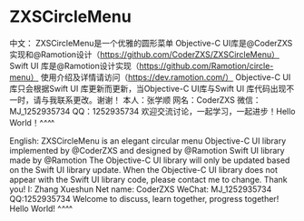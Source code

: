 # ZXSCircleMenu
中文：
ZXSCircleMenu是一个优雅的圆形菜单
Objective-C UI库是@CoderZXS实现和@Ramotion设计（https://github.com/CoderZXS/ZXSCircleMenu）
Swift UI 库是@Ramotion设计实现（https://github.com/Ramotion/circle-menu）
使用介绍及详情请访问（https://dev.ramotion.com/）
Objective-C UI库只会根据Swift UI 库更新而更新，当Objective-C UI库与Swift UI 库代码出现不一时，请与我联系更改。谢谢！
本人：张学顺 网名：CoderZXS 微信：MJ_1252935734 QQ：1252935734
欢迎交流讨论，一起学习，一起进步！Hello World！^_^^_^

English:
ZXSCircleMenu is an elegant circular menu
Objective-C UI library implemented by @CoderZXS and designed by @Ramotion
Swift UI library made by @Ramotion
The Objective-C UI library will only be updated based on the Swift UI library update. When the Objective-C UI library does not appear with the Swift UI library code, please contact me to change. Thank you!
I: Zhang Xueshun Net name: CoderZXS WeChat: MJ_1252935734 QQ:1252935734
Welcome to discuss, learn together, progress together! Hello World! ^_^^_^



